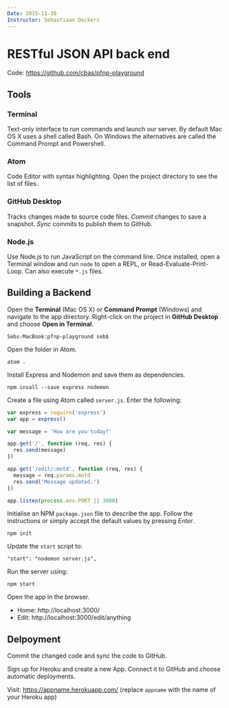```yaml
---
Date: 2015-11-30
Instructor: Sebastiaan Deckers
---
```

# RESTful JSON API back end

Code: https://github.com/cbas/pfnp-playground

## Tools

### Terminal
Text-only interface to run commands and launch our server. By default Mac OS X uses a shell called Bash. On Windows the alternatives are called the Command Prompt and Powershell.

### Atom
Code Editor with syntax highlighting. Open the project directory to see the list of files.

### GitHub Desktop
Tracks changes made to source code files. *Commit* changes to save a snapshot. *Sync* commits to publish them to GitHub.

### Node.js
Use Node.js to run JavaScript on the command line. Once installed, open a Terminal window and run `node` to open a REPL, or Read-Evaluate-Print-Loop. Can also execute `*.js` files.

## Building a Backend
Open the **Terminal** (Mac OS X) or **Command Prompt** (Windows) and navigate to the app directory. Right-click on the project in **GitHub Desktop** and choose **Open in Terminal**.
```
Sebs-MacBook:pfnp-playground seb$
```
Open the folder in Atom.
```
atom .
```
Install Express and Nodemon and save them as dependencies.
```
npm insall --save express nodemon
```
Create a file using Atom called `server.js`. Enter the following:
```js
var express = require('express')
var app = express()

var message = 'How are you today?'

app.get('/', function (req, res) {
  res.send(message)
})

app.get('/edit/:motd', function (req, res) {
  message = req.params.motd
  res.send('Message updated.')
})

app.listen(process.env.PORT || 3000)
```
Initialise an NPM `package.json` file to describe the app. Follow the instructions or simply accept the default values by pressing *Enter*.
```
npm init
```
Update the `start` script to:
```
"start": "nodemon server.js",
```
Run the server using:
```
npm start
```
Open the app in the browser.
- Home: http://localhost:3000/
- Edit: http://localhost:3000/edit/anything

## Delpoyment
Commit the changed code and sync the code to GitHub.

Sign up for Heroku and create a new App. Connect it to GitHub and choose automatic deployments.

Visit: https://appname.herokuapp.com/ (replace `appname` with the name of your Heroku app)
